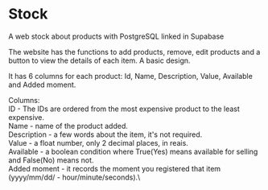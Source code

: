 # Stock
A web stock about products with PostgreSQL linked in Supabase

The website has the functions to add products, remove, edit products and a button to view the details of each item.
A basic design.

It has 6 columns for each product: Id, Name, Description, Value, Available and Added moment.

Columns:\
ID - The IDs are ordered from the most expensive product to the least expensive.\
Name - name of the product added.\
Description - a few words about the item, it's not required.\
Value - a float number, only 2 decimal places, in reais.\
Available - a boolean condition where True(Yes) means available for selling and False(No) means not.\
Added moment - it records the moment you registered that item (yyyy/mm/dd/ - hour/minute/seconds).\

